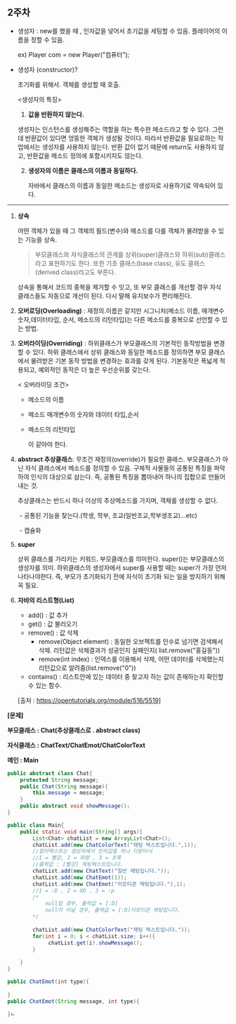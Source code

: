## 2주차

* 생성자 : new를 했을 때 , 인자값을 넣어서 초기값을 세팅할 수 있음. 플레이어의 이름을 정할 수 있음.

  ex) Player com = new Player("컴퓨터");

* 생성자 (constructor)?

   초기화를 위해서. 객체를 생성할 때 호출.

  <생성자의 특징> 

  1.  **값을 반환하지 않는다.**

     생성자는 인스턴스를 생성해주는 역할을 하는 특수한 메소드라고 할 수 있다. 그런데 반환값이 있다면 엉뚱한 객체가 생성될 것이다. 따라서 반환값을 필요로하는 작업에서는 생성자를 사용하지 않는다. 반환 값이 없기 때문에 return도 사용하지 않고, 반환값을 메소드 정의에 포함시키지도 않는다.

  2. **생성자의 이름은 클래스의 이름과 동일하다.**

     자바에서 클래스의 이름과 동일한 메소드는 생성자로 사용하기로 약속되어 있다.

------

1. **상속**

   어떤 객체가 있을 때 그 객체의 필드(변수)와 메소드를 다를 객체가 물려받을 수 있는 기능을 상속. 

   > 부모클래스와 자식클래스의 관계를 상위(super)클래스와 하위(sub)클래스라고 표현하기도 한다. 또한 기초 클래스(base class), 유도 클래스(derived class)라고도 부른다.

   상속을 통해서 코드의 중복을 제거할 수 잇고, 또 부모 클래스를 개선할 경우 자식 클래스들도 자동으로 개선이 된다.  다시 말해 유지보수가 편리해진다.

2. **오버로딩(Overloading)**  :  재정의.이름은 같지만 시그니처(메소드 이름, 매개변수 숫자,데이터타입, 순서, 메소드의 리턴타입)는 다른 메소드를 중복으로 선언할 수 있는 방법. 

3. **오버라이딩(Overriding)** : 하위클래스가 부모클래스의 기본적인 동작방법을 변경할 수 있다. 하위 클래스에서 상위 클래스와 동일한 메소드를 정의하면 부모 클래스에서 물려받은 기본 동작 방법을 변경하는 효과를 갖게 된다. 기본동작은 폭넓게 적용되고, 예외적인 동작은 더 높은 우선순위를 갖는다.

    < 오버라이딩 조건>

    * 메소드의 이름

    * 메소드 매개변수의 숫자와 데이터 타입,순서

    * 메소드의 리턴타입

      이 같아야 한다.

4. **abstract 추상클래스**: 무조건 재정의(override)가 필요한 클래스. 부모클래스가 아닌 자식 클래스에서 메소드를  정의할 수 있음.  구체적 사물들의 공통된 특징을 파악하여 인식의 대상으로 삼는다. 즉, 공통된 특징을 뽑아내어 하나의 집합으로 만들어 내는 것.

    추상클래스는 반드시 하나 이상의 추상메소드를 가지며, 객체를 생성할 수 없다.

    ​	-  공통된 기능을 찾는다.(학생, 학부, 조교(일반조교,학부생조교)...etc)

    ​	-  캡슐화 

5. **super**

   상위 클래스를 가리키는 키워드. 부모클래스를 의미한다.  super()는 부모클래스의 생성자를 의미.  하위클래스의 생성자에서 super를 사용할 때는 super가 가장 먼저 나타나야한다. 즉, 부모가 초기화되기 전에 자식이 초기화 되는 일을 방지하기 위해 꼭 필요.

6. **자바의 리스트형(List)**

    - add() : 값 추가
    - get() : 값 불러오기
    - remove() : 값 삭제
       - remove(Object element) : 동일한 오브젝트를 인수로 넘기면 검색해서 삭제. 리턴값은 삭제결과가 성공인지 실패인지( list.remove("홍길동"))
       - remove(int index) : 인덱스를 이용해서 삭제, 어떤 데이터를 삭제했는지 리턴값으로 알려줌(list.remove("0"))
   - contains() : 리스트안에 있는 데이터 중 찾고자 하는 값이 존재하는지 확인할 수 있는 함수.

   [출처 : https://opentutorials.org/module/516/5519]

**[문제]** 

**부모클래스 : Chat(추상클래스로 . abstract class)**

**자식클래스 : ChatText/ChatEmot/ChatColorText**

**메인 : Main**

```java
public abstract class Chat{
    protected String message;
    public Chat(String message){
        this.message = message;
    }
	public abstract void showMessage();
}
```



```java
public class Main{
	public static void main(String[] args){
		List<Chat> chatList = new ArrayList<Chat>();
        chatList.add(new ChatColorText("채팅 텍스트입니다.",1));
        //컬러텍스트는 생성자에서 인자값을 하나 더받아서
        //1 = 빨강, 2 = 파랑 , 3 = 초록
        //출력값 : [빨강] 채팅텍스트입니다.
        chatList.add(new ChatText("일반 채팅입니다."));
        chatList.add(new ChatEmot(1));
        chatList.add(new ChatEmot("이모티콘 채팅입니다."),1);
        //1 = :D , 2 = XD , 3 = :p
        /*
        	null일 경우, 출력값 = [:D]
        	null이 아닐 경우, 출력값 = [:D]이모티콘 채팅입니다. 
        */
        
        chatList.add(new ChatColorText("채팅 텍스트입니다."));
        for(int i = 0; i < chatList.size; i++){
             chatList.get(i).showMessage();
        }
       
    }
}
```

```java
public ChatEmot(int type){
    
}
public ChatEmot(String message, int type){
    
}ㄴ
```